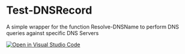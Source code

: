 # Test-DNSRecord
 A simple wrapper for the function Resolve-DNSName to perform DNS queries against specific DNS Servers

[![Open in Visual Studio Code](https://open.vscode.dev/badges/open-in-vscode.svg)](https://open.vscode.dev/BanterBoy/Test-DNSRecord)
